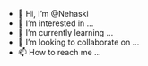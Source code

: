 - 👋 Hi, I’m @Nehaski
- 👀 I’m interested in ...
- 🌱 I’m currently learning ...
- 💞️ I’m looking to collaborate on ...
- 📫 How to reach me ...

<!---
Nehaski/Nehaski is a ✨ special ✨ repository because its `README.md` (this file) appears on your GitHub profile.
You can click the Preview link to take a look at your changes.
--->
